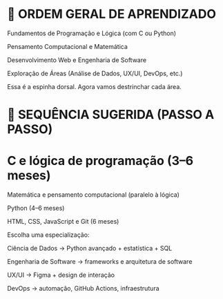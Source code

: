 # 🚀 ORDEM GERAL DE APRENDIZADO

Fundamentos de Programação e Lógica (com C ou Python)

Pensamento Computacional e Matemática

Desenvolvimento Web e Engenharia de Software

Exploração de Áreas (Análise de Dados, UX/UI, DevOps, etc.)

Essa é a espinha dorsal. Agora vamos destrinchar cada área.

# 💎 SEQUÊNCIA SUGERIDA (PASSO A PASSO)

# C e lógica de programação (3–6 meses)

Matemática e pensamento computacional (paralelo à lógica)

Python (4–6 meses)

HTML, CSS, JavaScript e Git (6 meses)

Escolha uma especialização:

Ciência de Dados → Python avançado + estatística + SQL

Engenharia de Software → frameworks e arquitetura de software

UX/UI → Figma + design de interação

DevOps → automação, GitHub Actions, infraestrutura
